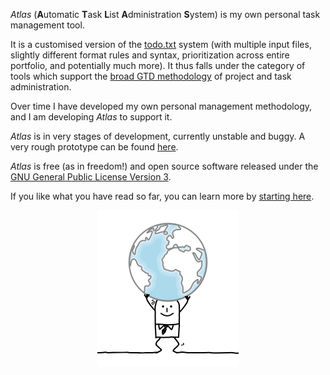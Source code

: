 _Atlas_ (**A**utomatic **T**ask **L**ist **A**dministration **S**ystem) is my own personal task management tool.

It is a customised version of the [todo.txt](http://todotxt.org/) system (with multiple input files,
slightly different format rules and syntax, prioritization across entire portfolio, and potentially much more).
It thus falls under the category of tools which support the [broad GTD methodology](https://en.wikipedia.org/wiki/Getting_Things_Done)
of project and task administration.

Over time I have developed my own personal management methodology, and I am developing _Atlas_ to support it.

_Atlas_ is in very stages of development, currently unstable and buggy. A very rough prototype can be found [here](https://github.com/nov314k/atlas-v01).

_Atlas_ is free (as in freedom!) and open source software released under the [GNU General Public License Version 3](LICENSE.md).

If you like what you have read so far, you can learn more by [starting here](https://github.com/nov314k/atlas/docs/starting-here.md).

<p align="center">
<img src="docs/images/1375061_width_x_height_226x250.png">
</p>
